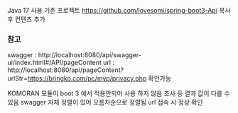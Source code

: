 Java 17 사용
기존 프로젝트 https://github.com/lovesomi/spring-boot3-Api 복사 후 컨텐츠 추가

### 참고 
swagger : http://localhost:8080/api/swagger-ui/index.html#/API/pageContent
url : http://localhost:8080/api/pageContent?urlStr=https://bringko.com/pc/myp/privacy.php 확인가능

KOMORAN 모듈이 boot 3 에서 적용안되어 사용 하지 않음 
조사 등 결과 값이 다를 수 있음
swagger 자체 정렬이 있어 오름차순으로 정렬됨 url 접속 시 정상 확인
